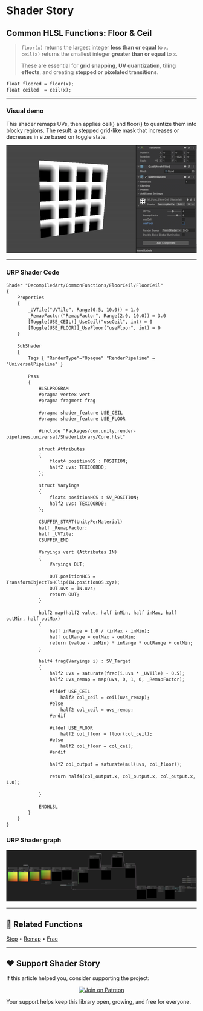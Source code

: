 # Shader Story

## Common HLSL Functions: Floor & Ceil

> `floor(x)` returns the largest integer **less than or equal** to `x`.  
> `ceil(x)` returns the smallest integer **greater than or equal** to `x`.  
>  
> These are essential for **grid snapping**, **UV quantization**, **tiling effects**, and creating **stepped or pixelated transitions**.

```hlsl
float floored = floor(x);
float ceiled  = ceil(x);

```

---

### Visual demo 
This shader remaps UVs, then applies ceil() and floor() to quantize them into blocky regions.
The result: a stepped grid-like mask that increases or decreases in size based on toggle state.

<p align="center">
<img src="https://github.com/DeGGeD/ShaderStory/blob/main/Resources/Images/Chapters/CommonFunctions/FloorCeil/DA_CommonFuncs_FloorCeil_Demo_01.gif" alt="Shader Story: Function - FloorCeil" title="Shader Story: Function - FloorCeil">
</p>

---
### URP Shader Code

```hlsl
Shader "DecompiledArt/CommonFunctions/FloorCeil/FloorCeil"
{
    Properties
    {
        _UVTile("UVTile", Range(0.5, 10.0)) = 1.0
        _RemapFactor("RemapFactor", Range(2.0, 10.0)) = 3.0 
        [Toggle(USE_CEIL)]_UseCeil("useCeil", int) = 0
        [Toggle(USE_FLOOR)]_UseFloor("useFloor", int) = 0
    }

    SubShader
    {
        Tags { "RenderType"="Opaque" "RenderPipeline" = "UniversalPipeline" }

        Pass
        {
            HLSLPROGRAM
            #pragma vertex vert
            #pragma fragment frag

            #pragma shader_feature USE_CEIL
            #pragma shader_feature USE_FLOOR

            #include "Packages/com.unity.render-pipelines.universal/ShaderLibrary/Core.hlsl"

            struct Attributes
            {
                float4 positionOS : POSITION;
                half2 uvs: TEXCOORD0;
            };

            struct Varyings
            {
                float4 positionHCS : SV_POSITION;
                half2 uvs: TEXCOORD0;
            };

            CBUFFER_START(UnityPerMaterial)
            half _RemapFactor;
            half _UVTile;
            CBUFFER_END

            Varyings vert (Attributes IN)
            {
                Varyings OUT;

                OUT.positionHCS = TransformObjectToHClip(IN.positionOS.xyz);
                OUT.uvs = IN.uvs;
                return OUT;
            }

            half2 map(half2 value, half inMin, half inMax, half outMin, half outMax)
            {
                half inRange = 1.0 / (inMax - inMin); 
                half outRange = outMax - outMin;      
                return (value - inMin) * inRange * outRange + outMin;
            }

            half4 frag(Varyings i) : SV_Target
            {
                half2 uvs = saturate(frac(i.uvs * _UVTile) - 0.5);
                half2 uvs_remap = map(uvs, 0, 1, 0, _RemapFactor);

                #ifdef USE_CEIL
                    half2 col_ceil = ceil(uvs_remap);
                #else
                    half2 col_ceil = uvs_remap;
                #endif

                #ifdef USE_FLOOR
                    half2 col_floor = floor(col_ceil);
                #else
                    half2 col_floor = col_ceil;
                #endif

                half2 col_output = saturate(mul(uvs, col_floor));

                return half4(col_output.x, col_output.x, col_output.x, 1.0);

            }

            ENDHLSL
        }
    }
}

```

### URP Shader graph
<p align="center">
<img src="https://github.com/DeGGeD/ShaderStory/blob/main/Resources/Images/Chapters/CommonFunctions/FloorCeil/DA_CommonFuncs_FloorCeil_Graph_01.png" alt="Shader Story: Function - FloorCeil" title="Shader Story: Function - FloorCeil">
</p>

---

## 🔗 Related Functions

[Step]([../Step.md](https://github.com/DeGGeD/ShaderStory/blob/main/Chapters/CommonFunctions/Step.md)) • [Remap](https://github.com/DeGGeD/ShaderStory/blob/main/Chapters/CommonFunctions/Remap.md) • [Frac](https://github.com/DeGGeD/ShaderStory/blob/main/Chapters/CommonFunctions/Frac.md)

---

## ❤️ Support Shader Story

If this article helped you, consider supporting the project:

<p align="center">
  <a href="https://www.patreon.com/decompiled_art" target="_blank">
    <img src="https://img.shields.io/badge/Join%20on%20Patreon-%20Exclusive%20Updates%20%26%20Community-orange?style=for-the-badge&logo=patreon" alt="Join on Patreon">
  </a>
</p>

Your support helps keep this library open, growing, and free for everyone.
